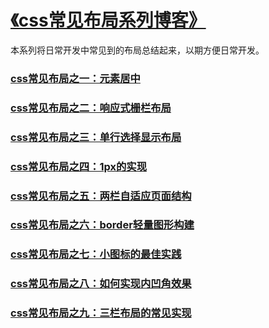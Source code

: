 # [《css常见布局系列博客》](https://zhyjor.github.io/tags/css%E5%B8%B8%E8%A7%81%E5%B8%83%E5%B1%80/)

本系列将日常开发中常见到的布局总结起来，以期方便日常开发。

### [css常见布局之一：元素居中](https://zhyjor.github.io/2018/03/06/css%E5%B8%B8%E8%A7%81%E5%B8%83%E5%B1%80%E4%B9%8B%E4%B8%80%EF%BC%9A%E5%85%83%E7%B4%A0%E5%B1%85%E4%B8%AD/)
### [css常见布局之二：响应式栅栏布局](https://zhyjor.github.io/2018/04/11/css%E5%B8%B8%E8%A7%81%E5%B8%83%E5%B1%80%E4%B9%8B%E4%BA%8C%EF%BC%9A%E5%93%8D%E5%BA%94%E5%BC%8F%E6%A0%85%E6%A0%8F%E5%B8%83%E5%B1%80/)
### [css常见布局之三：单行选择显示布局](https://zhyjor.github.io/2018/06/11/css%E5%B8%B8%E8%A7%81%E5%B8%83%E5%B1%80%E4%B9%8B%E4%B8%89%EF%BC%9A%E5%8D%95%E8%A1%8C%E9%80%89%E6%8B%A9%E6%98%BE%E7%A4%BA%E5%B8%83%E5%B1%80/)
### [css常见布局之四：1px的实现](https://zhyjor.github.io/2018/06/19/css%E5%B8%B8%E8%A7%81%E5%B8%83%E5%B1%80%E4%B9%8B%E5%9B%9B%EF%BC%9A1px%E7%9A%84%E5%AE%9E%E7%8E%B0/)
### [css常见布局之五：两栏自适应页面结构](https://zhyjor.github.io/2018/06/26/css%E5%B8%B8%E8%A7%81%E5%B8%83%E5%B1%80%E4%B9%8B%E4%BA%94%EF%BC%9A%E4%B8%A4%E6%A0%8F%E8%87%AA%E9%80%82%E5%BA%94%E9%A1%B5%E9%9D%A2%E7%BB%93%E6%9E%84/)
### [css常见布局之六：border轻量图形构建](https://zhyjor.github.io/2018/06/27/css%E5%B8%B8%E8%A7%81%E5%B8%83%E5%B1%80%E4%B9%8B%E5%85%AD%EF%BC%9Aborder%E8%BD%BB%E9%87%8F%E5%9B%BE%E5%BD%A2%E6%9E%84%E5%BB%BA/)
### [css常见布局之七：小图标的最佳实践](https://zhyjor.github.io/2018/06/28/css%E5%B8%B8%E8%A7%81%E5%B8%83%E5%B1%80%E4%B9%8B%E4%B8%83%EF%BC%9A%E5%B0%8F%E5%9B%BE%E6%A0%87%E7%9A%84%E6%9C%80%E4%BD%B3%E5%AE%9E%E8%B7%B5/)
### [css常见布局之八：如何实现内凹角效果](https://zhyjor.github.io/2018/07/06/css%E5%B8%B8%E8%A7%81%E5%B8%83%E5%B1%80%E4%B9%8B%E5%85%AB%EF%BC%9A%E5%A6%82%E4%BD%95%E5%AE%9E%E7%8E%B0%E5%86%85%E5%87%B9%E8%A7%92%E6%95%88%E6%9E%9C/)
### [css常见布局之九：三栏布局的常见实现](https://zhyjor.github.io/2018/07/16/css%E5%B8%B8%E8%A7%81%E5%B8%83%E5%B1%80%E4%B9%8B%E4%B9%9D%EF%BC%9A%E4%B8%89%E6%A0%8F%E5%B8%83%E5%B1%80%E7%9A%84%E5%B8%B8%E8%A7%81%E5%AE%9E%E7%8E%B0/)




